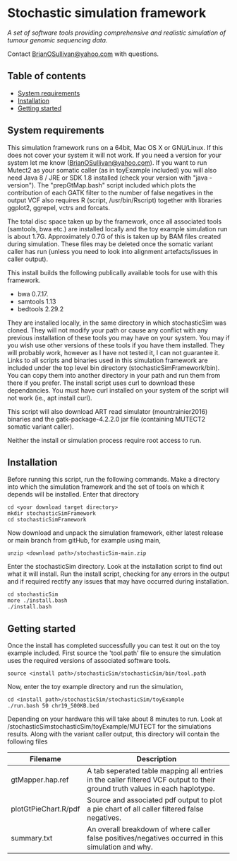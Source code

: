 # Stochastic simulation framework<!-- omit in toc -->

*A set of software tools providing comprehensive and realistic simulation of tumour genomic sequencing data.*

Contact BrianOSullivan@yahoo.com with questions.

## Table of contents<!-- omit in toc -->
- [System requirements](#system-requirements)
- [Installation](#installation)
- [Getting started](#getting-started)

## System requirements

This simulation framework runs on a 64bit, Mac OS X or GNU/Linux.
If this does not cover your system it will not work.
If you need a version for your system let me know (BrianOSullivan@yahoo.com).
If you want to run Mutect2 as your somatic caller (as in toyExample included)
you will also need Java 8 / JRE or SDK 1.8 installed (check your version with "java -version").
The "prepGtMap.bash" script included which plots the contribution of each GATK filter
to the number of false negatives in the output VCF also requires R (script, /usr/bin/Rscript)
together with libraries ggplot2, ggrepel, vctrs and forcats.

The total disc space taken up by the framework, once all associated tools
(samtools, bwa etc.) are installed locally and the toy example simulation run
is about 1.7G. Approximately 0.7G of this is taken up by BAM files created during simulation.
These files may be deleted once the somatic variant caller has run
(unless you need to look into alignment artefacts/issues in caller output).

This install builds the following publically available tools for use with this framework.

* bwa 0.7.17.
* samtools 1.13
* bedtools 2.29.2

They are installed locally, in the same directory in which stochasticSim was cloned.
They will not modify your path or cause any conflict with any previous installation of
these tools you may have on your system. You may if you wish use other versions of these
tools if you have them installed. They will probably work, however as I have not tested it,
I can not guarantee it. Links to all scripts and binaries used in this simulation framework
are included under the top level bin directory (stochasticSimFramework/bin).
You can copy them into another directory in your path and run them from there
if you prefer. The install script uses curl to download these dependancies.
You must have curl installed on your system of the script will not work (ie., apt install curl).

This script will also download ART read simulator (mountrainier2016) binaries
and the gatk-package-4.2.2.0 jar file (containing MUTECT2 somatic variant caller).

Neither the install or simulation process require root access to run.


## Installation

Before running this script, run the following commands.
Make a directory into which the simulation framework and the set of tools on which it depends will be installed. Enter that directory
```
cd <your download target directory>
mkdir stochasticSimFramework
cd stochasticSimFramework
```

Now download and unpack the simulation framework, either latest release or main branch from gitHub, for example using main,
```
unzip <download path>/stochasticSim-main.zip
```

Enter the stochasticSim directory. Look at the installation script to find out what it will install.
Run the install script, checking for any errors in the output and if required rectify any issues that may have occurred during installation.
```
cd stochasticSim
more ./install.bash
./install.bash
```

## Getting started
Once the install has completed successfully you can test it out on the toy example included.
First source the 'tool.path' file to ensure the simulation uses
the required versions of associated software tools.
```
source <install path>/stochasticSim/stochasticSim/bin/tool.path
```
Now, enter the toy example directory and run the simulation,
```
cd <install path>/stochasticSim/stochasticSim/toyExample
./run.bash 50 chr19_500KB.bed
```
Depending on your hardware this will take about 8 minutes to run.
Look at <download path>/stochasticSimstochasticSim/toyExample/MUTECT for the simulations results.
Along with the variant caller output, this directory will contain the following files

| Filename | Description |
| --- | --- |
| gtMapper.hap.ref | A tab seperated table mapping all entries in the caller filtered VCF output to their ground truth values in each haplotype. |
| plotGtPieChart.R/pdf | Source and associated pdf output to plot a pie chart of all caller filtered false negatives. |
| summary.txt | An overall breakdown of where caller false positives/negatives occurred in this simulation and why. |

